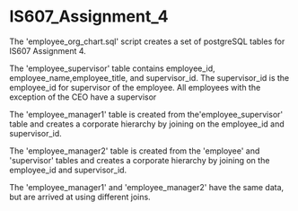 # IS607_Assignment_4

The 'employee_org_chart.sql' script creates a set of postgreSQL tables for IS607 Assignment 4. 

The 'employee_supervisor' table contains employee_id, employee_name,employee_title, and supervisor_id. The supervisor_id is the employee_id for supervisor of the employee. All employees with the exception of the CEO have a supervisor

The 'employee_manager1' table is created from the'employee_supervisor' table and creates a corporate hierarchy by joining on the employee_id and supervisor_id. 

The 'employee_manager2' table is created from the 'employee' and 'supervisor' tables and creates a corporate hierarchy by joining on the employee_id and supervisor_id. 

The 'employee_manager1' and 'employee_manager2' have the same data, but are arrived at using different joins.